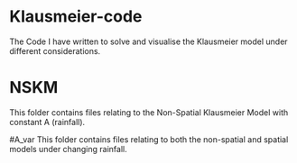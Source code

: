# Klausmeier-code
The Code I have written to solve and visualise the Klausmeier model under different considerations. 

# NSKM
This folder contains files relating to the Non-Spatial Klausmeier Model with constant A (rainfall).

#A_var
This folder contains files relating to both the non-spatial and spatial models under changing rainfall.
